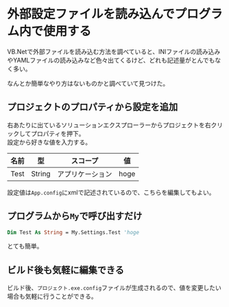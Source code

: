 # 外部設定ファイルを読み込んでプログラム内で使用する

VB.Netで外部ファイルを読み込む方法を調べていると、INIファイルの読み込みやYAMLファイルの読み込みなど色々出てくるけど、どれも記述量がとんでもなく多い。  

なんとか簡単なやり方はないものかと調べていて見つけた。

## プロジェクトのプロパティから設定を追加
右あたりに出ているソリューションエクスプローラーからプロジェクトを右クリックしてプロパティを押下。  
設定から好きな値を入力する。

|名前|型|スコープ|値|
|----|--|--------|--|
|Test|String|アプリケーション|hoge|

設定値は`App.config`にxmlで記述されているので、こちらを編集してもよい。

## プログラムから`My`で呼び出すだけ

```vb
Dim Test As String = My.Settings.Test 'hoge
```

とても簡単。

## ビルド後も気軽に編集できる
ビルド後、`プロジェクト.exe.config`ファイルが生成されるので、値を変更したい場合も気軽に行うことができる。
